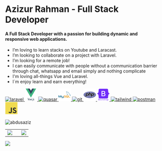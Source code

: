# Azizur Rahman - Full Stack Developer

#### A Full Stack Developer with a passion for building dynamic and responsive web applications.
<ul>
    <li>I’m loving to learn stacks on Youtube and Laracast.</li>
    <li>I’m looking to collaborate on a project with Laravel.</li>
    <li>I’m looking for a remote job!</li>
    <li>I can easily communicate with people without a communication barrier through chat, whatsapp and email simply and nothing complicate</li>
    <li>I'm loving all-things Vue and Laravel.</li>
    <li>I´m enjoy learn and earn everything!</li>
</ul>

<p align="left">
    <a href="https://laravel.com/" target="_blank" rel="noreferrer">
        <img src="https://laravel.com/img/logomark.min.svg"
            alt="laravel" width="40" height="40" />
    </a>
    <a href="https://vuejs.org/" target="_blank" rel="noreferrer">
        <img src="https://raw.githubusercontent.com/devicons/devicon/master/icons/vuejs/vuejs-original-wordmark.svg"
            alt="vuejs" width="40" height="40" />
    </a>
    <a href="https://quasar.dev/" target="_blank" rel="noreferrer">
        <img src="https://cdn.quasar.dev/logo/svg/quasar-logo.svg" alt="quasar" width="40" height="40" />
    </a>
    <a href="https://www.mysql.com/" target="_blank" rel="noreferrer">
        <img src="https://raw.githubusercontent.com/devicons/devicon/master/icons/mysql/mysql-original-wordmark.svg"
            alt="mysql" width="40" height="40" />
    </a>
    <a href="https://git-scm.com/" target="_blank" rel="noreferrer">
        <img src="https://www.vectorlogo.zone/logos/git-scm/git-scm-icon.svg" alt="git" width="40" height="40" />
    </a>
    <a href="https://www.php.net" target="_blank" rel="noreferrer">
        <img src="https://raw.githubusercontent.com/devicons/devicon/master/icons/php/php-original.svg" alt="php"
            width="40" height="40" />
    </a>
    <a href="https://getbootstrap.com" target="_blank" rel="noreferrer">
        <img src="https://raw.githubusercontent.com/devicons/devicon/master/icons/bootstrap/bootstrap-plain-wordmark.svg"
            alt="bootstrap" width="40" height="40" />
    </a>
    <a href="https://tailwindcss.com/" target="_blank" rel="noreferrer">
        <img src="https://www.vectorlogo.zone/logos/tailwindcss/tailwindcss-icon.svg" alt="tailwind" width="40"
            height="40" />
    </a>
    <a href="https://postman.com" target="_blank" rel="noreferrer">
        <img src="https://www.vectorlogo.zone/logos/getpostman/getpostman-icon.svg" alt="postman" width="40"
            height="40" />
    </a>
    <a href="https://developer.mozilla.org/en-US/docs/Web/JavaScript" target="_blank" rel="noreferrer">
        <img src="https://raw.githubusercontent.com/devicons/devicon/master/icons/javascript/javascript-original.svg"
            alt="javascript" width="40" height="40" />
    </a>
</p>
<p align="left"> <img src="https://komarev.com/ghpvc/?username=abdusaziz&label=Profile%20views&color=0e75b6&style=flat" alt="abdusaziz" /> </p>
<table>
  <tr>
    <td width="60%"> <img align="left" width="100%" src="https://github-readme-stats.vercel.app/api?username=abdusaziz&show_icons=true&theme=default&hide_border=true" /></td>
    <td width="40%"><img align="right" width="100%" src="https://github-readme-stats.vercel.app/api/top-langs/?username=anuraghazra&layout=compact&hide_border=true" /></td>
  </tr>  
</table>
 
</p>

<p align="left" width="100%"> 
<img src="https://leetcard.jacoblin.cool/abdusaziz?ext=heatmap" />
  </p>
